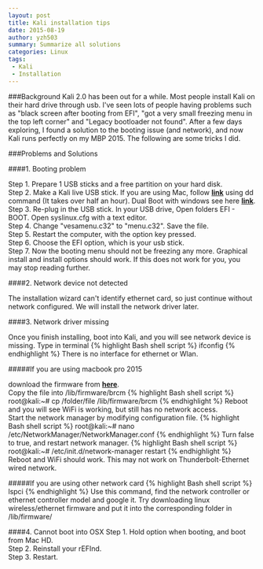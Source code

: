 ```yaml
---
layout: post
title: Kali installation tips
date: 2015-08-19 
author: yzh503
summary: Summarize all solutions
categories: Linux
tags: 
 - Kali
 - Installation
---
```


###Background 
Kali 2.0 has been out for a while. Most people install Kali on their hard drive through usb. I've seen lots of people having problems such as "black screen after booting from EFI", "got a very small freezing menu in the top left corner" and "Legacy bootloader not found". After a few days exploring, I found a solution to the booting issue (and network), and now Kali runs perfectly on my MBP 2015. The following are some tricks I did.

###Problems and Solutions 


####1. Booting problem

Step 1. Prepare 1 USB sticks and a free partition on your hard disk.     
Step 2. Make a Kali live USB stick. If you are using Mac, follow [**link**](http://docs.kali.org/installation/kali-linux-dual-boot-on-mac-hardware) using dd command (It takes over half an hour). Dual Boot with windows see here [**link**](http://docs.kali.org/installation/dual-boot-kali-with-windows).     
Step 3. Re-plug in the USB stick. In your USB drive, Open folders EFI - BOOT. Open syslinux.cfg with a text editor.     
Step 4. Change "vesamenu.c32" to "menu.c32". Save the file.     
Step 5. Restart the computer, with the option key pressed.     
Step 6. Choose the EFI option, which is your usb stick.        
Step 7. Now the booting menu should not be freezing any more. Graphical install and install options should work. If this does not work for you, you may stop reading further.  


####2. Network device not detected

The installation wizard can't identify ethernet card, so just continue without network configured. We will install the network driver later. 


####3. Network driver missing

Once you finish installing, boot into Kali, and you will see network device is missing. Type in terminal
{% highlight Bash shell script %}
ifconfig
{% endhighlight %}
There is no interface for ethernet or Wlan. 

#####If you are using macbook pro 2015

download the firmware from [**here**](https://git.kernel.org/cgit/linux/kernel/git/firmware/linux-firmware.git/plain/brcm/brcmfmac43602-pcie.bin).  
Copy the file into /lib/firmware/brcm
{% highlight Bash shell script %}
root@kali:~# cp /folder/file /lib/firmware/brcm
{% endhighlight %}
Reboot and you will see WiFi is working, but still has no network access.   
Start the network manager by modifying configuration file.
{% highlight Bash shell script %}
root@kali:~# nano /etc/NetworkManager/NetworkManager.conf
{% endhighlight %}
Turn false to true, and restart network manager.
{% highlight Bash shell script %}
root@kali:~# /etc/init.d/network-manager restart
{% endhighlight %}
Reboot and WiFi should work. This may not work on Thunderbolt-Ethernet wired network.

#####If you are using other network card
{% highlight Bash shell script %}
lspci
{% endhighlight %}
Use this command, find the network controller or ethernet controller model and google it. Try downloading linux wireless/ethernet firmware and put it into the corresponding folder in /lib/firmware/


####4. Cannot boot into OSX
Step 1. Hold option when booting, and boot from Mac HD.     
Step 2. Reinstall your rEFInd.  
Step 3. Restart.
